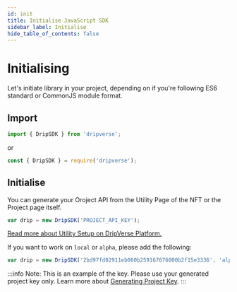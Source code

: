 ```yaml
---
id: init
title: Initialise JavaScript SDK
sidebar_label: Initialise
hide_table_of_contents: false
---
```


# Initialising
Let's initiate library in your project, depending on if you're following ES6 standard or CommonJS module format.

## Import

```js
import { DripSDK } from 'dripverse';
```
or
```js
const { DripSDK } = require('dripverse');
```

## Initialise

You can generate your Oroject API from the Utility Page of the NFT or the Project page itself.
```js
var drip = new DripSDK('PROJECT_API_KEY');
```
[Read more about Utility Setup on DripVerse Platform.](../../concepts/utility/gatekeeper/setup.md)

If you want to work on `local` or `alpha`, please add the following:
```js
var drip = new DripSDK('2bd97fd02911eb060b259167676800b2f15e3336', 'alpha');
```
:::info
Note: This is an example of the key. Please use your generated project key only. Learn more about [Generating Project Key](../../guide/utility/gatekeeper/setup.md).
:::
